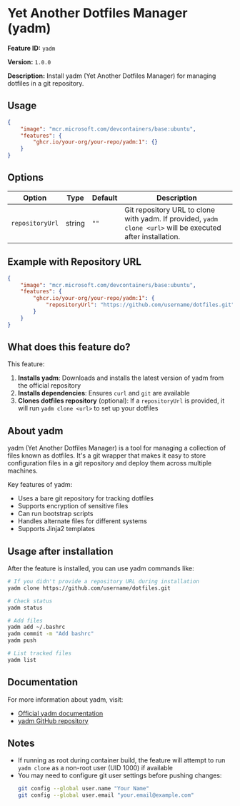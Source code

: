 # Yet Another Dotfiles Manager (yadm)

**Feature ID:** `yadm`

**Version:** `1.0.0`

**Description:** Install yadm (Yet Another Dotfiles Manager) for managing dotfiles in a git repository.

## Usage

```json
{
    "image": "mcr.microsoft.com/devcontainers/base:ubuntu",
    "features": {
        "ghcr.io/your-org/your-repo/yadm:1": {}
    }
}
```

## Options

| Option | Type | Default | Description |
|--------|------|---------|-------------|
| `repositoryUrl` | string | `""` | Git repository URL to clone with yadm. If provided, `yadm clone <url>` will be executed after installation. |

## Example with Repository URL

```json
{
    "image": "mcr.microsoft.com/devcontainers/base:ubuntu",
    "features": {
        "ghcr.io/your-org/your-repo/yadm:1": {
            "repositoryUrl": "https://github.com/username/dotfiles.git"
        }
    }
}
```

## What does this feature do?

This feature:

1. **Installs yadm**: Downloads and installs the latest version of yadm from the official repository
2. **Installs dependencies**: Ensures `curl` and `git` are available
3. **Clones dotfiles repository** (optional): If a `repositoryUrl` is provided, it will run `yadm clone <url>` to set up your dotfiles

## About yadm

yadm (Yet Another Dotfiles Manager) is a tool for managing a collection of files known as dotfiles. It's a git wrapper that makes it easy to store configuration files in a git repository and deploy them across multiple machines.

Key features of yadm:
- Uses a bare git repository for tracking dotfiles
- Supports encryption of sensitive files
- Can run bootstrap scripts
- Handles alternate files for different systems
- Supports Jinja2 templates

## Usage after installation

After the feature is installed, you can use yadm commands like:

```bash
# If you didn't provide a repository URL during installation
yadm clone https://github.com/username/dotfiles.git

# Check status
yadm status

# Add files
yadm add ~/.bashrc
yadm commit -m "Add bashrc"
yadm push

# List tracked files
yadm list
```

## Documentation

For more information about yadm, visit:
- [Official yadm documentation](https://yadm.io/)
- [yadm GitHub repository](https://github.com/TheLocehiliosan/yadm)

## Notes

- If running as root during container build, the feature will attempt to run `yadm clone` as a non-root user (UID 1000) if available
- You may need to configure git user settings before pushing changes:
  ```bash
  git config --global user.name "Your Name"
  git config --global user.email "your.email@example.com"
  ```
